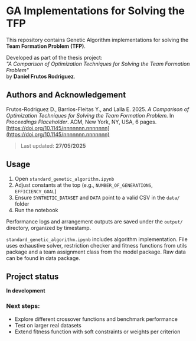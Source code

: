 # GA Implementations for Solving the TFP

This repository contains Genetic Algorithm implementations for solving the **Team Formation Problem (TFP)**. 

Developed as part of the thesis project:  
_"A Comparison of Optimization Techniques for Solving the Team Formation Problem"_  
by **Daniel Frutos Rodriguez**.

## Authors and Acknowledgement

Frutos-Rodriguez D., Barrios-Fleitas Y., and Lalla E. 2025. _A Comparison of Optimization Techniques for Solving the Team Formation Problem._ In _Proceedings Placeholder_. ACM, New York, NY, USA, 6 pages. [https://doi.org/10.1145/nnnnnnn.nnnnnnn](https://doi.org/10.1145/nnnnnnn.nnnnnnn)

> Last updated: **27/05/2025**

## Usage

1. Open `standard_genetic_algorithm.ipynb`
2. Adjust constants at the top (e.g., `NUMBER_OF_GENERATIONS`, `EFFICIENCY_GOAL`)
3. Ensure `SYNTHETIC_DATASET` and `DATA` point to a valid CSV in the `data/` folder
4. Run the notebook

Performance logs and arrangement outputs are saved under the `output/` directory, organized by timestamp.

`standard_genetic_algorithm.ipynb` includes algorithm implementation. File uses exhaustive solver, restriction checker and fitness functions from utils package and a team assignment class from the model package. Raw data can be found in data package.

## Project status

**In development**

### Next steps:
- Explore different crossover functions and benchmark performance
- Test on larger real datasets
- Extend fitness function with soft constraints or weights per criterion